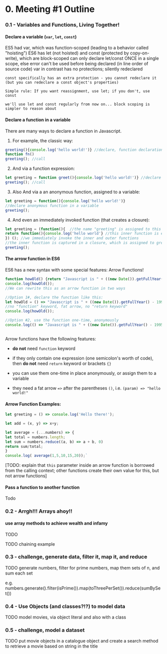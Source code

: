 # 0. Meeting #1 Outline

### 0.1 - Variables and Functions, Living Together!

#### Declare a variable (`var`, `let`, `const`)
ES5 had var, which was function-scoped (leading to a behavior called "hoisting")
ES6 has let (not hoisted) and const (protected by copy-on-write), which are block-scoped
	can only declare let/const ONCE in a single scope, else error
	can't be used before being declared (in line order of source code)
	var in contrast has no protections; silently redeclared 
	
	const specifically has an extra protection - you cannot redeclare it (but you can redeclare a const object's properties)
	
	Simple rule: If you want reassignment, use let; if you don't, use const
	
	we'll use let and const regularly from now on... block scoping is simpler to reason about

#### Declare a function in a variable

There are many ways to declare a function in Javascript. 

1. For example, the classic way:
```javascript
greeting(){console.log('hello world!')} //declare, function declaration
function fn() 
greeting(); //call
```

2. And via a function expression:
```javascript
let greeting = function greet(){console.log('hello world!')} //declare function expression
greeting(); //call
```

3. Also And via a an anonymous function, assigned to a variable:
```javascript
let greeting = function(){console.log('hello world!')} 
//declare anonymous function in a variable
greeting();
```

4. And even an immediately invoked function (that creates a closure):
```javascript
let greeting = (function(){  //the name "greeting" is assigned to this outer function
return function(){console.log('hello world'} //this inner function is effectively private
}) (); //we immediately invoke the inner and outer functions
//the inner function is captured in a closure, which is assigned to greeing
greeting();
```

#### The arrow function in ES6
ES6 has a new syntax with some special features: Arrow Functions!
```javascript
function howOld() {return "Javascript is " + ((new Date()).getFullYear() - 1995) + " year's old")}
console.log(howOld());
//We can rewrite this as an arrow function in two ways

//Option 1#, declare the function like this:
let howOld = () => "Javascript is " + ((new Date()).getFullYear() - 1995) + " year's old"; 
//no "function" keyword, fat arrow, no "return keyword"
console.log(howOld());

//Option #2, use the function one-time, anonymously
console.log(() => "Javascript is " + ((new Date()).getFullYear() - 1995) + " year's old");



```
Arrow functions have the following features:

- **do not** need `function` keyword
- if they only contain one expression (one semicolon's worth of code), then **do not** need `return` keyword or brackets `{}`
- you can use them one-time in place anonymously, or assign them to a variable


- they need a fat arrow `=>` after the parentheses `()`, i.e. `(param) => "hello world!"`

#### Arrow Function Examples:

`````javascript
let greeting = () => console.log('Hello there!');
`````

````javascript
let add = (x, y) => x+y; 
````

```javascript
let average = (...numbers) => {
let total = numbers.length;
let sum = numbers.reduce((a, b) => a + b, 0)
return sum/total;
}
console.log( average(1,5,10,15,20));`
```
[TODO: explain that `this` parameter inside an arrow function is borrowed from the calling context; other functions create their own value for this, but not arrow functions]

#### Pass a function to another function

Todo

### 0.2 - Arrgh!!! Arrays ahoy!!

#### use array methods to achieve wealth and infamy

TODO 

TODO chaining example

### 0.3 - challenge, generate data, filter it, map it, and reduce

TODO generate numbers, filter for prime numbers, map them sets of n, and sum each set

e.g. numbers.generate().filter(isPrime()).map(toThreePerSet()).reduce(sumBySet()) 

### 

### 0.4 - Use Objects (and classes?!?) to model data

TODO model movies, via object literal and also with a class



### 0.5 - challenge, model a dataset 

TODO put movie objects in a catalogue object and create a search method to retrieve a movie based on string in the title









































